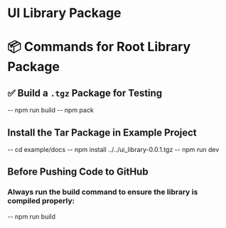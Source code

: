 # UI Library Package

# 📦 Commands for Root Library Package

## ✅ Build a `.tgz` Package for Testing

-- npm run build
-- npm pack

## Install the Tar Package in Example Project

-- cd example/docs
-- npm install ../../ui_library-0.0.1.tgz
-- npm run dev

## Before Pushing Code to GitHub

### Always run the build command to ensure the library is compiled properly:

-- npm run build
